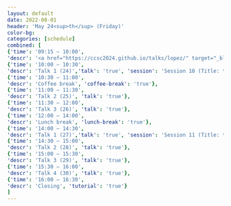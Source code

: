 ```yaml
---
layout: default
date: 2022-08-01
header: 'May 24<sup>th</sup> (Friday)'
color-bg: 
categories: [schedule]
combined: [
{'time': '09:15 – 10:00', 
'descr': '<a href="https://ccsc2024.github.io/talks/lopez/" target="_blank"> D4.01 – Steven Lopez </a>', 'talk': 'true'},
{'time': '10:00 – 10:30', 
'descr': 'Talk 1 (24)','talk': 'true', 'session': 'Session 10 (Title: tba, Chair: tba)'},
{'time': '10:30 – 11:00', 
'descr': 'Coffee break', 'coffee-break': 'true'},
{'time': '11:00 – 11:30', 
'descr': 'Talk 2 (25)', 'talk': 'true'},
{'time': '11:30 – 12:00', 
'descr': 'Talk 3 (26)', 'talk': 'true'},
{'time': '12:00 – 14:00', 
'descr': 'Lunch break', 'lunch-break': 'true'},
{'time': '14:00 – 14:30', 
'descr': 'Talk 1 (27)','talk': 'true', 'session': 'Session 11 (Title: tba, Chair: tba)'},
{'time': '14:30 – 15:00', 
'descr': 'Talk 2 (28)', 'talk': 'true'},
{'time': '15:00 – 15:30', 
'descr': 'Talk 3 (29)', 'talk': 'true'},
{'time': '15:30 – 16:00', 
'descr': 'Talk 4 (30)', 'talk': 'true'},
{'time': '16:00 – 16:30', 
'descr': 'Closing', 'tutorial': 'true'}
]
---
```


